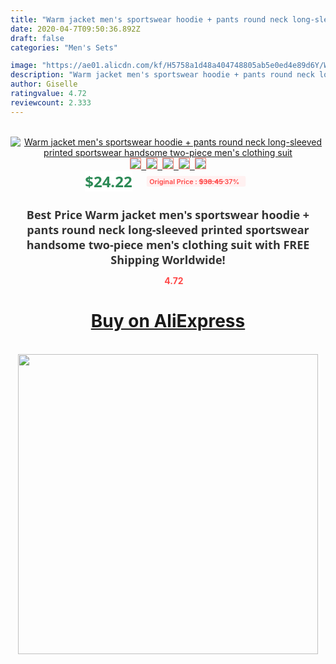 ```yaml
---
title: "Warm jacket men's sportswear hoodie + pants round neck long-sleeved printed sportswear handsome two-piece men's clothing suit"
date: 2020-04-7T09:50:36.892Z
draft: false
categories: "Men's Sets"

image: "https://ae01.alicdn.com/kf/H5758a1d48a404748805ab5e0ed4e89d6Y/Warm-jacket-men-s-sportswear-hoodie-pants-round-neck-long-sleeved-printed-sportswear-handsome-two-piece.jpg"
description: "Warm jacket men's sportswear hoodie + pants round neck long-sleeved printed sportswear handsome two-piece men's clothing suit"
author: Giselle
ratingvalue: 4.72
reviewcount: 2.333
---
```

<br>
<div style="text-align: center;">
<a href="https://s.click.aliexpress.com/e/_A62qs9" target="_blank" rel="nofollow noopener noreferrer"><img alt="Warm jacket men's sportswear hoodie + pants round neck long-sleeved printed sportswear handsome two-piece men's clothing suit" class="magnifier-image" src="https://ae01.alicdn.com/kf/H5758a1d48a404748805ab5e0ed4e89d6Y/Warm-jacket-men-s-sportswear-hoodie-pants-round-neck-long-sleeved-printed-sportswear-handsome-two-piece.jpg_640x640.jpg">
<br>
<img style="border:1px solid salmon" src="https://ae01.alicdn.com/kf/H5758a1d48a404748805ab5e0ed4e89d6Y/Warm-jacket-men-s-sportswear-hoodie-pants-round-neck-long-sleeved-printed-sportswear-handsome-two-piece.jpg_120x120.jpg">&nbsp;&nbsp;<img style="border:1px solid salmon" src="https://ae01.alicdn.com/kf/Hbc40c951b8974a68a1f610c4401071d1o/Warm-jacket-men-s-sportswear-hoodie-pants-round-neck-long-sleeved-printed-sportswear-handsome-two-piece.jpg_120x120.jpg">&nbsp;&nbsp;<img style="border:1px solid salmon" src="https://ae01.alicdn.com/kf/H29d61a43df9142d19c2c5139648703c3E/Warm-jacket-men-s-sportswear-hoodie-pants-round-neck-long-sleeved-printed-sportswear-handsome-two-piece.jpg_120x120.jpg">&nbsp;&nbsp;<img style="border:1px solid salmon" src="https://ae01.alicdn.com/kf/H9f071f1b50dc43758820cf727a538d24O/Warm-jacket-men-s-sportswear-hoodie-pants-round-neck-long-sleeved-printed-sportswear-handsome-two-piece.jpg_120x120.jpg">&nbsp;&nbsp;<img style="border:1px solid salmon" src="https://ae01.alicdn.com/kf/Hb78d98faab784038bb7af969b907dea25/Warm-jacket-men-s-sportswear-hoodie-pants-round-neck-long-sleeved-printed-sportswear-handsome-two-piece.jpg_120x120.jpg"></a></div><br0>
<div style="text-align: center;"><span style="background-color: white; border: 0px; box-sizing: border-box; color: seagreen; display: inline-block; font-family: &quot;open sans&quot; , &quot;arial&quot; , &quot;helvetica&quot; , sans-serif , &quot;heiti&quot;; font-size: 24px; font-stretch: inherit; font-weight: 700; line-height: inherit; margin: 0px 10px 0px 0px; padding: 0px; vertical-align: middle;">$24.22 </span>
<span style="background: rgb(255 , 241 , 241); border-radius: 3px; border: 0px; box-sizing: border-box; color: #ff4747; display: inline-block; font-family: inherit; font-size: 12px; font-stretch: inherit; font-style: inherit; font-variant: inherit; font-weight: 600; line-height: inherit; margin: 0px; padding: 2px 5px; transform: scale(0.9); vertical-align: middle;">Original Price : <b style="text-decoration: line-through;">$38.45 </b> 37%&nbsp;&nbsp;</span></div>
<h1 style="color: #333333; display: inline-block; font-family: &quot;open sans&quot; , &quot;arial&quot; , &quot;helvetica&quot; , sans-serif , &quot;heiti&quot;; font-size: 18px; font-stretch: inherit; font-weight: 700; text-align: center;">Best Price Warm jacket men's sportswear hoodie + pants round neck long-sleeved printed sportswear handsome two-piece men's clothing suit with FREE Shipping Worldwide!</h1>
<div style="color: #ff4747; text-align: center;">
<img src="https://4.bp.blogspot.com/-M0ZcTcb-5uY/XleCXlxnR4I/AAAAAAAAAEc/OrjgMkXV1oMQFaCRZj5HQwOCBcu3w1FegCPcBGAYYCw/s1600/star.png" style="height: 15px;">&nbsp;<b>4.72</b></div>
<div class="button_cont" align="center"><a class="buynow_a" href="https://s.click.aliexpress.com/e/_A62qs9" target="_blank" rel="nofollow noopener noreferrer"><H1>Buy on AliExpress</H1></a></div><br>
<div class="separator" style="clear: both; text-align: center;">
<img src="https://lh3.googleusercontent.com/-pTy5HemUv9M/XlePHvY0dAI/AAAAAAAAAE4/0nX5iRUoIWY8eMW9Dpxeirr157OZliDIgCLcBGAsYHQ/s1600/badge.gif" width="480">
</div>
